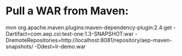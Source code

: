 # Pull a WAR from Maven:
mvn org.apache.maven.plugins:maven-dependency-plugin:2.4:get -Dartifact=com.aep.cxi:test-one:1.3-SNAPSHOT:war  -DremoteRepositories=http://localhost:8081/repository/aep-maven-snapshots/ -Ddest=lr-demo.war

